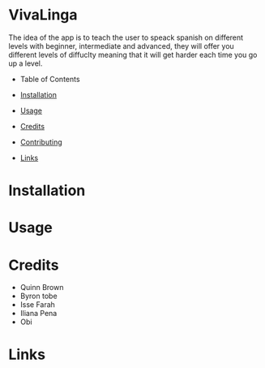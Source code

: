 # VivaLinga
The idea of the app is to teach the user to speack spanish on different levels with beginner, intermediate and advanced, they will offer you different levels of diffuclty meaning that it will get harder each time you go up a level.

- Table of Contents

- [Installation](##installation)
- [Usage](##Usage)
- [Credits](##Credits)
- [Contributing](##ontributing)
- [Links](##Links)

# Installation

# Usage

# Credits
- Quinn Brown
- Byron tobe
- Isse Farah
- Iliana Pena
- Obi

# Links

